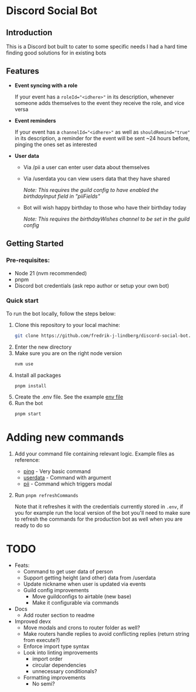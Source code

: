 # Discord Social Bot

## Introduction

This is a Discord bot built to cater to some specific needs I had a hard time finding good solutions for in existing bots

## Features

- **Event syncing with a role**

  If your event has a `roleId="<idhere>"` in its description, whenever someone adds themselves to the event they receive the role, and vice versa

- **Event reminders**

  If your event has a `channelId="<idhere>"` as well as `shouldRemind="true"` in its description, a reminder for the event will be sent ~24 hours before, pinging the ones set as interested

- **User data**

  - Via /pii a user can enter user data about themselves
  - Via /userdata you can view users data that they have shared

    _Note: This requires the guild config to have enabled the birthdayInput field in "piiFields"_

  - Bot will wish happy birthday to those who have their birthday today

    _Note: This requires the birthdayWishes channel to be set in the guild config_

## Getting Started

### Pre-requisites:

- Node 21 (nvm recommended)
- pnpm
- Discord bot credentials (ask repo author or setup your own bot)

### Quick start

To run the bot locally, follow the steps below:

1. Clone this repository to your local machine:
   ```bash
   git clone https://github.com/fredrik-j-lindberg/discord-social-bot.git
   ```
2. Enter the new directory
3. Make sure you are on the right node version
   ```bash
   nvm use
   ```
4. Install all packages
   ```bash
   pnpm install
   ```
5. Create the .env file. See the example [env file](./.env.example)
6. Run the bot
   ```bash
   pnpm start
   ```

# Adding new commands

1. Add your command file containing relevant logic. Example files as reference:

   - [ping](./src/router/commands/ping.ts) - Very basic command
   - [userdata](./src/router/commands/userdata.ts) - Command with argument
   - [pii](./src/router/commands/pii.ts) - Command which triggers modal

2. Run `pnpm refreshCommands`

   Note that it refreshes it with the credentials currently stored in `.env`, if you for example run the local version of the bot you'll need to make sure to refresh the commands for the production bot as well when you are ready to do so

# TODO

- Feats:
  - Command to get user data of person
  - Support getting height (and other) data from /userdata
  - Update nickname when user is updated via events
  - Guild config improvements
    - Move guildconfigs to airtable (new base)
    - Make it configurable via commands
- Docs
  - Add router section to readme
- Improved devx
  - Move modals and crons to router folder as well?
  - Make routers handle replies to avoid conflicting replies (return string from execute?)
  - Enforce import type syntax
  - Look into linting improvements
    - import order
    - circular dependencies
    - unnecessary conditionals?
  - Formatting improvements
    - No semi?
